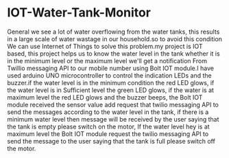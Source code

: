 # IOT-Water-Tank-Monitor

General we see a lot of water overflowing from the water tanks, this results in a large scale of water wastage in our household.so to avoid this condition We can use Internet of Things to solve this problem.my project is IOT based, this project helps us to know the water level in the tank whether it is in the minimum level or the maximum level we'll get a notification From Twillio messaging API to our mobile number using Bolt IOT module.I have used arduino UNO microcontroller to control the indication LEDs and the buzzer.if the water level is in the minimum condition the red LED glows, if the water level is in Sufficient level the green LED glows, if the water is at maximum level the red LED glows and the buzzer beeps, the Bolt IOT module received the sensor value add request that twilio messaging API to send the messages according to the water level in the tank, if there is a minimum water level then message will be received by the user saying that the tank is empty please switch on the motor, If the water level hey is at maximum level the Bolt IOT module request the twilio messaging API to send the message to the user saying that the tank is full please switch off the motor.
